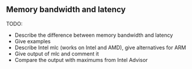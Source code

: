 ## Memory bandwidth and latency

TODO:

- Describe the difference between memory bandwidth and latency
- Give examples
- Describe Intel mlc (works on Intel and AMD), give alternatives for ARM
- Give output of mlc and comment it
- Compare the output with maximums from Intel Advisor